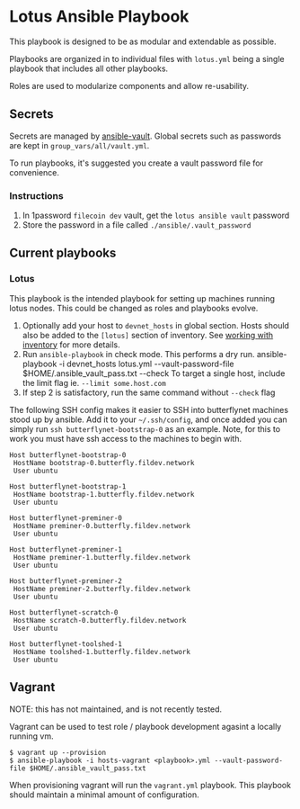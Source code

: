 # Lotus Ansible Playbook

This playbook is designed to be as modular and extendable as possible.

Playbooks are organized in to individual files with `lotus.yml` being a single playbook that includes all other playbooks.

Roles are used to modularize components and allow re-usability.


## Secrets

Secrets are managed by [ansible-vault](https://docs.ansible.com/ansible/latest/user_guide/vault.html). Global secrets such as passwords are kept in `group_vars/all/vault.yml`.

To run playbooks, it's suggested you create a vault password file for convenience.

### Instructions

1. In 1password `filecoin dev` vault, get the `lotus ansible vault` password
2. Store the password in a file called `./ansible/.vault_password`

## Current playbooks

### Lotus

This playbook is the intended playbook for setting up machines running lotus nodes. This could be changed as roles and playbooks evolve.

1. Optionally add your host to `devnet_hosts` in global section. Hosts should also be added to the `[lotus]` section of inventory. See [working with inventory](https://docs.ansible.com/ansible/latest/user_guide/intro_inventory.html) for more details.
2. Run `ansible-playbook` in check mode. This performs a dry run.
        ansible-playbook -i devnet_hosts lotus.yml --vault-password-file $HOME/.ansible_vault_pass.txt --check
   To target a single host, include the limit flag ie. `--limit some.host.com`
3. If step 2 is satisfactory, run the same command without `--check` flag

The following SSH config makes it easier to SSH into butterflynet machines stood up by ansible. Add it to your `~/.ssh/config`, and once added you can simply run `ssh butterflynet-bootstrap-0` as an example. Note, for this to work you must have ssh access to the machines to begin with.

```
Host butterflynet-bootstrap-0
 HostName bootstrap-0.butterfly.fildev.network
 User ubuntu

Host butterflynet-bootstrap-1
 HostName bootstrap-1.butterfly.fildev.network
 User ubuntu

Host butterflynet-preminer-0
 HostName preminer-0.butterfly.fildev.network
 User ubuntu

Host butterflynet-preminer-1
 HostName preminer-1.butterfly.fildev.network
 User ubuntu

Host butterflynet-preminer-2
 HostName preminer-2.butterfly.fildev.network
 User ubuntu

Host butterflynet-scratch-0
 HostName scratch-0.butterfly.fildev.network
 User ubuntu

Host butterflynet-toolshed-1
 HostName toolshed-1.butterfly.fildev.network
 User ubuntu
```

## Vagrant

NOTE: this has not maintained, and is not recently tested.

Vagrant can be used to test role / playbook development agasint a locally running vm.

```
$ vagrant up --provision
$ ansible-playbook -i hosts-vagrant <playbook>.yml --vault-password-file $HOME/.ansible_vault_pass.txt
```

When provisioning vagrant will run the `vagrant.yml` playbook. This playbook should maintain a minimal amount of configuration.
